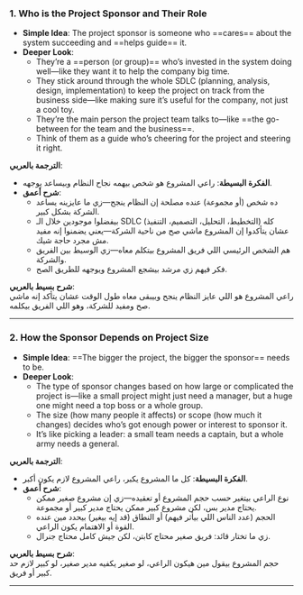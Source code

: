 
### 1. Who is the Project Sponsor and Their Role
- **Simple Idea**: The project sponsor is someone who ==cares== about the system succeeding and ==helps guide== it.
- **Deeper Look**: 
  - They’re a ==person (or group)== who’s invested in the system doing well—like they want it to help the company big time.
  - They stick around through the whole SDLC (planning, analysis, design, implementation) to keep the project on track from the business side—like making sure it’s useful for the company, not just a cool toy.
  - They’re the main person the project team talks to—like ==the go-between for the team and the business==.
  - Think of them as a guide who’s cheering for the project and steering it right.

**الترجمة بالعربي**:  
- **الفكرة البسيطة**: راعي المشروع هو شخص بيهمه نجاح النظام وبيساعد يوجهه.
- **شرح أعمق**: 
  - ده شخص (أو مجموعة) عنده مصلحة إن النظام ينجح—زي ما عايزينه يساعد الشركة بشكل كبير.
  - بيفضلوا موجودين خلال الـ SDLC كله (التخطيط، التحليل، التصميم، التنفيذ) عشان يتأكدوا إن المشروع ماشي صح من ناحية الشركة—يعني يضمنوا إنه مفيد مش مجرد حاجة شيك.
  - هم الشخص الرئيسي اللي فريق المشروع بيتكلم معاه—زي الوسيط بين الفريق والشركة.
  - فكر فيهم زي مرشد بيشجع المشروع ويوجهه للطريق الصح.

**شرح بسيط بالعربي**:  
راعي المشروع هو اللي عايز النظام ينجح وبيبقى معاه طول الوقت عشان يتأكد إنه ماشي صح ومفيد للشركة، وهو اللي الفريق بيكلمه.

---

### 2. How the Sponsor Depends on Project Size
- **Simple Idea**: ==The bigger the project, the bigger the sponsor== needs to be.
- **Deeper Look**: 
  - The type of sponsor changes based on how large or complicated the project is—like a small project might just need a manager, but a huge one might need a top boss or a whole group.
  - The size (how many people it affects) or scope (how much it changes) decides who’s got enough power or interest to sponsor it.
  - It’s like picking a leader: a small team needs a captain, but a whole army needs a general.

**الترجمة بالعربي**:  
- **الفكرة البسيطة**: كل ما المشروع يكبر، راعي المشروع لازم يكون أكبر.
- **شرح أعمق**: 
  - نوع الراعي بيتغير حسب حجم المشروع أو تعقيده—زي إن مشروع صغير ممكن يحتاج مدير بس، لكن مشروع كبير ممكن يحتاج مدير كبير أو مجموعة.
  - الحجم (عدد الناس اللي بيأثر فيهم) أو النطاق (قد إيه بيغير) بيحدد مين عنده القوة أو الاهتمام يكون الراعي.
  - زي ما تختار قائد: فريق صغير محتاج كابتن، لكن جيش كامل محتاج جنرال.

**شرح بسيط بالعربي**:  
حجم المشروع بيقول مين هيكون الراعي، لو صغير يكفيه مدير صغير، لو كبير لازم حد كبير أو فريق.

---
